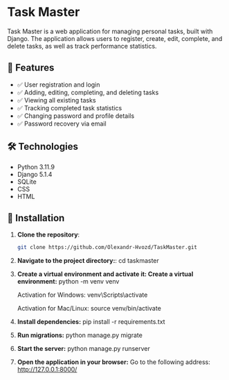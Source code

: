 # Task Master

Task Master is a web application for managing personal tasks, built with Django. 
The application allows users to register, create, edit, complete, and delete tasks, 
as well as track performance statistics.

## 🚀 Features

- ✅ User registration and login
- ✅ Adding, editing, completing, and deleting tasks
- ✅ Viewing all existing tasks
- ✅ Tracking completed task statistics
- ✅ Changing password and profile details
- ✅ Password recovery via email

## 🛠️ Technologies

- Python 3.11.9
- Django 5.1.4
- SQLite
- CSS
- HTML

## 🔧 Installation

1. **Clone the repository**:
   ```bash
   git clone https://github.com/Olexandr-Hvozd/TaskMaster.git


2. **Navigate to the project directory:**:
    cd taskmaster

3. **Create a virtual environment and activate it: Create a virtual environment:**
    python -m venv venv

    Activation for Windows:
    venv\Scripts\activate 

    Activation for Mac/Linux:
    source venv/bin/activate

4. **Install dependencies:**
    pip install -r requirements.txt

5. **Run migrations:**
    python manage.py migrate

6. **Start the server:**
    python manage.py runserver

7. **Open the application in your browser:**
    Go to the following address: http://127.0.0.1:8000/